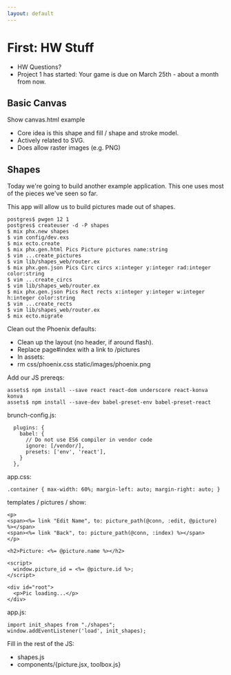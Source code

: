 ```yaml
---
layout: default
---
```


# First: HW Stuff

 - HW Questions?
 - Project 1 has started: Your game is due on March 25th - about a month from now.

## Basic Canvas

Show canvas.html example

 - Core idea is this shape and fill / shape and stroke model.
 - Actively related to SVG.
 - Does allow raster images (e.g. PNG)

## Shapes

Today we're going to build another example application. This one uses most of
the pieces we've seen so far.

This app will allow us to build pictures made out of shapes.

```
postgres$ pwgen 12 1
postgres$ createuser -d -P shapes
$ mix phx.new shapes
$ vim config/dev.exs
$ mix ecto.create
$ mix phx.gen.html Pics Picture pictures name:string
$ vim ...create_pictures
$ vim lib/shapes_web/router.ex
$ mix phx.gen.json Pics Circ circs x:integer y:integer rad:integer color:string
$ vim ...create_circs
$ vim lib/shapes_web/router.ex
$ mix phx.gen.json Pics Rect rects x:integer y:integer w:integer h:integer color:string
$ vim ...create_rects
$ vim lib/shapes_web/router.ex
$ mix ecto.migrate
```

Clean out the Phoenix defaults:

 * Clean up the layout (no header, if around flash).
 * Replace page#index with a link to /pictures
 * In assets:
 * rm css/phoenix.css static/images/phoenix.png

Add our JS prereqs:

```
assets$ npm install --save react react-dom underscore react-konva konva
assets$ npm install --save-dev babel-preset-env babel-preset-react
```

brunch-config.js:

```
  plugins: {
    babel: {
      // Do not use ES6 compiler in vendor code
      ignore: [/vendor/],
      presets: ['env', 'react'],
    }
  },
```

app.css:

```
.container { max-width: 60%; margin-left: auto; margin-right: auto; }
```

templates / pictures / show:

```
<p> 
<span><%= link "Edit Name", to: picture_path(@conn, :edit, @picture) %></span>
<span><%= link "Back", to: picture_path(@conn, :index) %></span>
</p>

<h2>Picture: <%= @picture.name %></h2>

<script>
  window.picture_id = <%= @picture.id %>;
</script>

<div id="root">
  <p>Pic loading...</p>
</div>
```

app.js:

```
import init_shapes from "./shapes";
window.addEventListener('load', init_shapes);
```

Fill in the rest of the JS:

 - shapes.js
 - components/{picture.jsx, toolbox.js}

